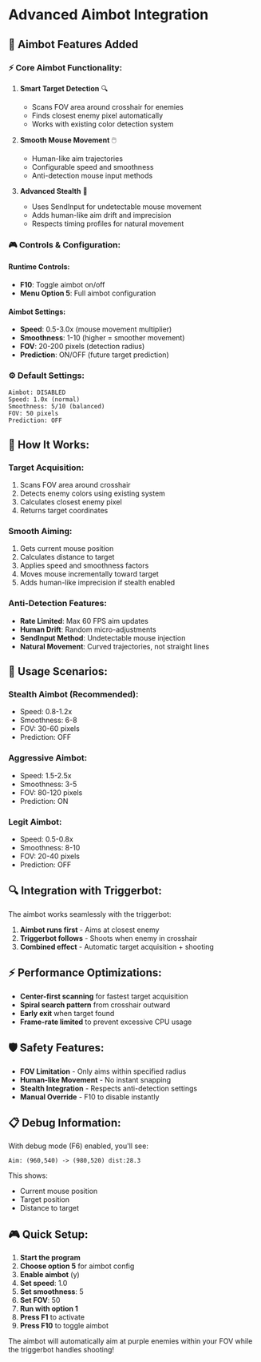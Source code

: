 # Advanced Aimbot Integration

## 🎯 **Aimbot Features Added**

### ⚡ **Core Aimbot Functionality:**

1. **Smart Target Detection** 🔍
   - Scans FOV area around crosshair for enemies
   - Finds closest enemy pixel automatically
   - Works with existing color detection system

2. **Smooth Mouse Movement** 🖱️
   - Human-like aim trajectories
   - Configurable speed and smoothness
   - Anti-detection mouse input methods

3. **Advanced Stealth** 🥷
   - Uses SendInput for undetectable mouse movement
   - Adds human-like aim drift and imprecision
   - Respects timing profiles for natural movement

### 🎮 **Controls & Configuration:**

#### **Runtime Controls:**
- **F10**: Toggle aimbot on/off
- **Menu Option 5**: Full aimbot configuration

#### **Aimbot Settings:**
- **Speed**: 0.5-3.0x (mouse movement multiplier)
- **Smoothness**: 1-10 (higher = smoother movement)
- **FOV**: 20-200 pixels (detection radius)
- **Prediction**: ON/OFF (future target prediction)

### ⚙️ **Default Settings:**
```
Aimbot: DISABLED
Speed: 1.0x (normal)
Smoothness: 5/10 (balanced)
FOV: 50 pixels
Prediction: OFF
```

## 🔧 **How It Works:**

### **Target Acquisition:**
1. Scans FOV area around crosshair
2. Detects enemy colors using existing system
3. Calculates closest enemy pixel
4. Returns target coordinates

### **Smooth Aiming:**
1. Gets current mouse position
2. Calculates distance to target
3. Applies speed and smoothness factors
4. Moves mouse incrementally toward target
5. Adds human-like imprecision if stealth enabled

### **Anti-Detection Features:**
- **Rate Limited**: Max 60 FPS aim updates
- **Human Drift**: Random micro-adjustments
- **SendInput Method**: Undetectable mouse injection
- **Natural Movement**: Curved trajectories, not straight lines

## 🎯 **Usage Scenarios:**

### **Stealth Aimbot (Recommended):**
- Speed: 0.8-1.2x
- Smoothness: 6-8
- FOV: 30-60 pixels
- Prediction: OFF

### **Aggressive Aimbot:**
- Speed: 1.5-2.5x
- Smoothness: 3-5
- FOV: 80-120 pixels
- Prediction: ON

### **Legit Aimbot:**
- Speed: 0.5-0.8x
- Smoothness: 8-10
- FOV: 20-40 pixels
- Prediction: OFF

## 🔍 **Integration with Triggerbot:**

The aimbot works seamlessly with the triggerbot:

1. **Aimbot runs first** - Aims at closest enemy
2. **Triggerbot follows** - Shoots when enemy in crosshair
3. **Combined effect** - Automatic target acquisition + shooting

## ⚡ **Performance Optimizations:**

- **Center-first scanning** for fastest target acquisition
- **Spiral search pattern** from crosshair outward
- **Early exit** when target found
- **Frame-rate limited** to prevent excessive CPU usage

## 🛡️ **Safety Features:**

- **FOV Limitation** - Only aims within specified radius
- **Human-like Movement** - No instant snapping
- **Stealth Integration** - Respects anti-detection settings
- **Manual Override** - F10 to disable instantly

## 📋 **Debug Information:**

With debug mode (F6) enabled, you'll see:
```
Aim: (960,540) -> (980,520) dist:28.3
```

This shows:
- Current mouse position
- Target position  
- Distance to target

## 🎮 **Quick Setup:**

1. **Start the program**
2. **Choose option 5** for aimbot config
3. **Enable aimbot** (y)
4. **Set speed**: 1.0
5. **Set smoothness**: 5  
6. **Set FOV**: 50
7. **Run with option 1**
8. **Press F1** to activate
9. **Press F10** to toggle aimbot

The aimbot will automatically aim at purple enemies within your FOV while the triggerbot handles shooting!
